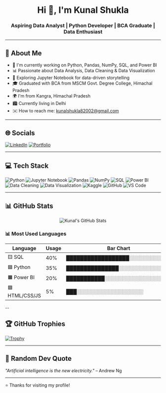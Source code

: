 <h1 align="center">Hi 👋, I'm Kunal Shukla</h1>
<h3 align="center">Aspiring Data Analyst | Python Developer | BCA Graduate | Data Enthusiast</h3>

---

## 📌 About Me
- 🔭 I'm currently working on Python, Pandas, NumPy, SQL, and Power BI
- 📊 Passionate about Data Analysis, Data Cleaning & Data Visualization
- 📖 Exploring Jupyter Notebook for data-driven storytelling
- 🎓 Graduated with BCA from MSCM Govt. Degree College, Himachal Pradesh
- 🌍 I'm from Kangra, Himachal Pradesh
-  🏙️ Currently living in Delhi
- ✉️ How to reach me: [kunalshukla82002@gmail.com](mailto:kunalshukla82002@gmail.com)

---

## 🌐 Socials

[![LinkedIn](https://img.shields.io/badge/LinkedIn-0077B5?style=for-the-badge&logo=linkedin&logoColor=white)](https://www.linkedin.com/in/kunal-shukla-4569bb31b/)
[![Portfolio](https://img.shields.io/badge/Portfolio-0A66C2?style=for-the-badge&logo=linkedin&logoColor=white)](https://www.your-portfolio-link.com)


---

## 💻 Tech Stack

![Python](https://img.shields.io/badge/Python-3670A0?style=for-the-badge&logo=python&logoColor=white)
![Jupyter Notebook](https://img.shields.io/badge/Jupyter-F37626?style=for-the-badge&logo=jupyter&logoColor=white)
![Pandas](https://img.shields.io/badge/Pandas-150458?style=for-the-badge&logo=pandas&logoColor=white)
![NumPy](https://img.shields.io/badge/Numpy-013243?style=for-the-badge&logo=numpy&logoColor=white)
![SQL](https://img.shields.io/badge/SQL-003B57?style=for-the-badge&logo=mysql&logoColor=white)
![Power BI](https://img.shields.io/badge/Power%20BI-F2C811?style=for-the-badge&logo=powerbi&logoColor=black)
![Data Cleaning](https://img.shields.io/badge/Data_Cleaning-FF6F61?style=for-the-badge)
![Data Visualization](https://img.shields.io/badge/Data_Visualization-00BFFF?style=for-the-badge)
![Kaggle](https://img.shields.io/badge/Kaggle-20B8B1?style=for-the-badge&logo=kaggle&logoColor=white)
![GitHub](https://img.shields.io/badge/GitHub-181717?style=for-the-badge&logo=github&logoColor=white)
![VS Code](https://img.shields.io/badge/VSCode-007ACC?style=for-the-badge&logo=visual-studio-code&logoColor=white)


---

## 📊 GitHub Stats

<p align="center">
  <img src="https://github-readme-stats.vercel.app/api?username=KunalShukla1&show_icons=true&theme=radical" alt="Kunal's GitHub Stats" />


### 📊 Most Used Languages

| Language       | Usage     | Bar Chart                                  |
|----------------|-----------|--------------------------------------------|
| 🟨 SQL          | 40%        | ██████████████████░░░░░░░░░░░░           |
| 🟦 Python       | 35%        | ███████████████░░░░░░░░░░░░░░            |
| 🟧 Power BI     | 20%        | ███████████░░░░░░░░░░░░░░░░░             |
| 🟪 HTML/CSS/JS  | 5%         | ███░░░░░░░░░░░░░░░░░░░                   |

--
## 🏆 GitHub Trophies

[![Trophy](https://github-profile-trophy.vercel.app/?username=KunalShukla1&theme=gruvbox&title=Repositories,Commits,Followers,Experience&no-frame=true&margin-w=15)](https://github.com/ryo-ma/github-profile-trophy)

---

## 💬 Random Dev Quote

*"Artificial intelligence is the new electricity."* – Andrew Ng

---

⭐️ Thanks for visiting my profile!
